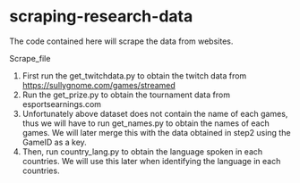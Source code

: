 # scraping-research-data
The code contained here will scrape the data from websites. 

Scrape_file
1) First run the get_twitchdata.py to obtain the twitch data from https://sullygnome.com/games/streamed
2) Run the get_prize.py to obtain the tournament data from esportsearnings.com 
3) Unfortunately above dataset does not contain the name of each games, thus we will have to run get_names.py to obtain the names of each games. We will later merge this with the data obtained in step2 using the GameID as a key.
4) Then, run country_lang.py to obtain the language spoken in each countries. We will use this later when identifying the language in each countries. 
